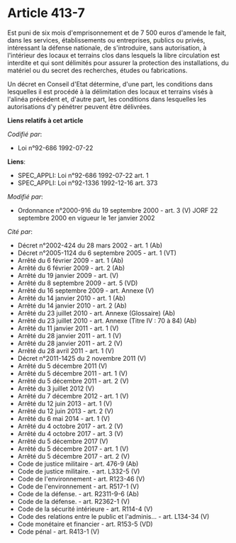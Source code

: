 # Article 413-7

Est puni de six mois d'emprisonnement et de 7 500 euros d'amende le fait, dans les services, établissements ou entreprises,
publics ou privés, intéressant la défense nationale, de s'introduire, sans autorisation, à l'intérieur des locaux et terrains
clos dans lesquels la libre circulation est interdite et qui sont délimités pour assurer la protection des installations, du
matériel ou du secret des recherches, études ou fabrications.

Un décret en Conseil d'Etat détermine, d'une part, les conditions dans lesquelles il est procédé à la délimitation des locaux
et terrains visés à l'alinéa précédent et, d'autre part, les conditions dans lesquelles les autorisations d'y pénétrer
peuvent être délivrées.

**Liens relatifs à cet article**

_Codifié par_:

  - Loi n°92-686 1992-07-22

**Liens**:

  - SPEC_APPLI: Loi n°92-686 1992-07-22 art. 1
  - SPEC_APPLI: Loi n°92-1336 1992-12-16 art. 373

_Modifié par_:

  - Ordonnance n°2000-916 du 19 septembre 2000 - art. 3 (V) JORF 22 septembre 2000 en vigueur le 1er janvier 2002

_Cité par_:

  - Décret n°2002-424 du 28 mars 2002 - art. 1 (Ab)
  - Décret n°2005-1124 du 6 septembre 2005 - art. 1 (VT)
  - Arrêté du 6 février 2009 - art. 1 (Ab)
  - Arrêté du 6 février 2009 - art. 2 (Ab)
  - Arrêté du 19 janvier 2009 - art. (V)
  - Arrêté du 8 septembre 2009 - art. 5 (VD)
  - Arrêté du 16 septembre 2009 - art. Annexe (V)
  - Arrêté du 14 janvier 2010 - art. 1 (Ab)
  - Arrêté du 14 janvier 2010 - art. 2 (Ab)
  - Arrêté du 23 juillet 2010 - art. Annexe (Glossaire) (Ab)
  - Arrêté du 23 juillet 2010 - art. Annexe (Titre IV : 70 à 84) (Ab)
  - Arrêté du 11 janvier 2011 - art. 1 (V)
  - Arrêté du 28 janvier 2011 - art. 1 (V)
  - Arrêté du 28 janvier 2011 - art. 2 (V)
  - Arrêté du 28 avril 2011 - art. 1 (V)
  - Décret n°2011-1425 du 2 novembre 2011 (V)
  - Arrêté du 5 décembre 2011 (V)
  - Arrêté du 5 décembre 2011 - art. 1 (V)
  - Arrêté du 5 décembre 2011 - art. 2 (V)
  - Arrêté du 3 juillet 2012 (V)
  - Arrêté du 7 décembre 2012 - art. 1 (V)
  - Arrêté du 12 juin 2013 - art. 1 (V)
  - Arrêté du 12 juin 2013 - art. 2 (V)
  - Arrêté du 6 mai 2014 - art. 1 (V)
  - Arrêté du 4 octobre 2017 - art. 2 (V)
  - Arrêté du 4 octobre 2017 - art. 3 (V)
  - Arrêté du 5 décembre 2017 (V)
  - Arrêté du 5 décembre 2017 - art. 1 (V)
  - Arrêté du 5 décembre 2017 - art. 2 (V)
  - Code de justice militaire - art. 476-9 (Ab)
  - Code de justice militaire. - art. L332-5 (V)
  - Code de l'environnement - art. R123-46 (V)
  - Code de l'environnement - art. R517-1 (V)
  - Code de la défense. - art. R2311-9-6 (Ab)
  - Code de la défense. - art. R2362-1 (V)
  - Code de la sécurité intérieure - art. R114-4 (V)
  - Code des relations entre le public et l'adminis... - art. L134-34 (V)
  - Code monétaire et financier - art. R153-5 (VD)
  - Code pénal - art. R413-1 (V)
